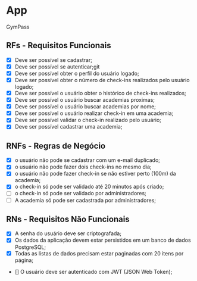# App 

GymPass

## RFs - Requisitos Funcionais

- [x] Deve ser possível se cadastrar;
- [x] Deve ser possível se autenticar;git
- [x] Deve ser possível obter o perfil do usuário logado;
- [x] Deve ser possível obter o número de check-ins realizados pelo usuário logado;
- [x] Deve ser possível o usuário obter o histórico de check-ins realizados;
- [x] Deve ser possível o usuário buscar academias proximas;
- [x] Deve ser possível o usuário buscar academias por nome;
- [x] Deve ser possível o usuário realizar check-in em uma academia;
- [x] Deve ser possível validar o check-in realizado pelo usuário;
- [x] Deve ser possível cadastrar uma academia;

## RNFs - Regras de Negócio

- [x] o usuário não pode se cadastrar com um e-mail duplicado;
- [x] o usuário não pode fazer dois check-ins no mesmo dia;
- [x] o usuário não pode fazer check-in se não estiver perto (100m) da academia;
- [x] o check-in só pode ser validado até 20 minutos após criado;
- [ ] o check-in só pode ser validado por administradores; 
- [ ] A academia só pode ser cadastrada por administradores;

## RNs - Requisitos Não Funcionais

- [x] A senha do usuário deve ser criptografada;
- [x] Os dados da aplicação devem estar persistidos em um banco de dados PostgreSQL;
- [x] Todas as listas de dados precisam estar paginadas com 20 itens por página;
- [] O usuário deve ser autenticado com JWT (JSON Web Token);
